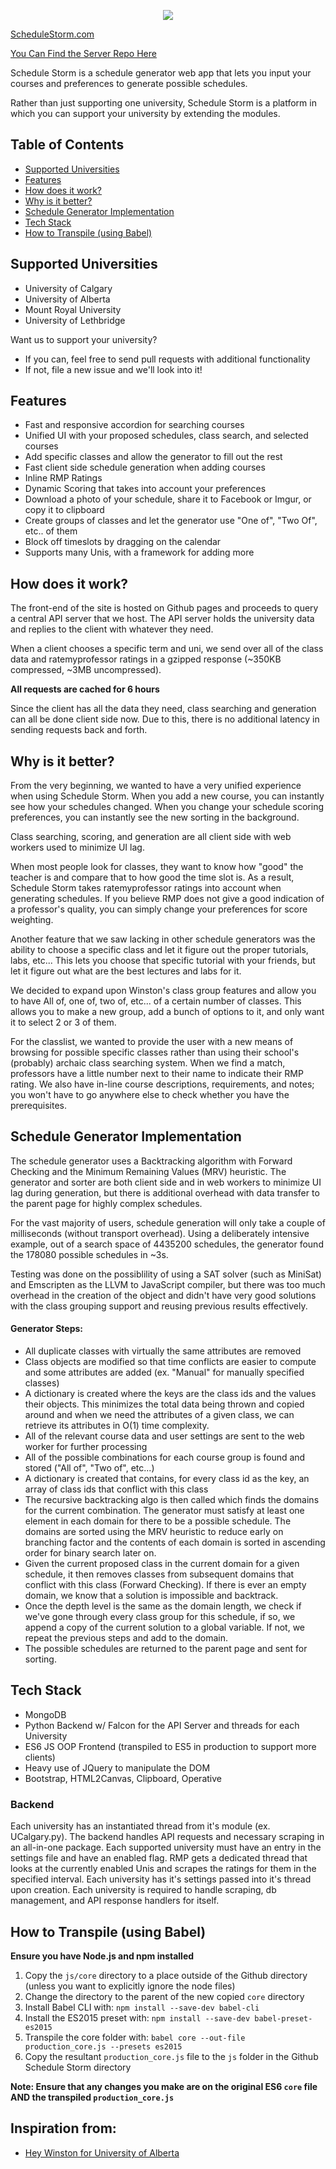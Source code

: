 <p align="center">
  <a href="http://schedulestorm.com/">
    <img src="http://i.imgur.com/ZBRXem4.png"/>
  </a>
</p>

[ScheduleStorm.com](http://schedulestorm.com)

[You Can Find the Server Repo Here](https://github.com/Step7750/ScheduleStorm_Server)

Schedule Storm is a schedule generator web app that lets you input your courses and preferences to generate possible schedules.

Rather than just supporting one university, Schedule Storm is a platform in which you can support your university by extending the modules.

## Table of Contents
  * [Supported Universities](https://github.com/Step7750/ScheduleStorm#supported-universities)
  * [Features](https://github.com/Step7750/ScheduleStorm#features)
  * [How does it work?](https://github.com/Step7750/ScheduleStorm#how-does-it-work)
  * [Why is it better?](https://github.com/Step7750/ScheduleStorm#why-is-it-better)
  * [Schedule Generator Implementation](https://github.com/Step7750/ScheduleStorm#schedule-generator-implementation)
  * [Tech Stack](https://github.com/Step7750/ScheduleStorm#tech-stack)
  * [How to Transpile (using Babel)](https://github.com/Step7750/ScheduleStorm#how-to-transpile-using-babel)

## Supported Universities
  * University of Calgary
  * University of Alberta
  * Mount Royal University
  * University of Lethbridge

Want us to support your university?
  * If you can, feel free to send pull requests with additional functionality
  * If not, file a new issue and we'll look into it!

## Features
  * Fast and responsive accordion for searching courses
  * Unified UI with your proposed schedules, class search, and selected courses
  * Add specific classes and allow the generator to fill out the rest
  * Fast client side schedule generation when adding courses
  * Inline RMP Ratings
  * Dynamic Scoring that takes into account your preferences
  * Download a photo of your schedule, share it to Facebook or Imgur, or copy it to clipboard
  * Create groups of classes and let the generator use "One of", "Two Of", etc.. of them
  * Block off timeslots by dragging on the calendar
  * Supports many Unis, with a framework for adding more

## How does it work?

The front-end of the site is hosted on Github pages and proceeds to query a central API server that we host. The API server holds the university data and replies to the client with whatever they need.

When a client chooses a specific term and uni, we send over all of the class data and ratemyprofessor ratings in a gzipped response (~350KB compressed, ~3MB uncompressed). 

**All requests are cached for 6 hours**

Since the client has all the data they need, class searching and generation can all be done client side now. Due to this, there is no additional latency in sending requests back and forth. 

## Why is it better?

From the very beginning, we wanted to have a very unified experience when using Schedule Storm. When you add a new course, you can instantly see how your schedules changed. When you change your schedule scoring preferences, you can instantly see the new sorting in the background.

Class searching, scoring, and generation are all client side with web workers used to minimize UI lag. 

When most people look for classes, they want to know how "good" the teacher is and compare that to how good the time slot is. As a result, Schedule Storm takes ratemyprofessor ratings into account when generating schedules. If you believe RMP does not give a good indication of a professor's quality, you can simply change your preferences for score weighting.

Another feature that we saw lacking in other schedule generators was the ability to choose a specific class and let it figure out the proper tutorials, labs, etc... This lets you choose that specific tutorial with your friends, but let it figure out what are the best lectures and labs for it. 

We decided to expand upon Winston's class group features and allow you to have All of, one of, two of, etc... of a certain number of classes. This allows you to make a new group, add a bunch of options to it, and only want it to select 2 or 3 of them.

For the classlist, we wanted to provide the user with a new means of browsing for possible specific classes rather than using their school's (probably) archaic class searching system. When we find a match, professors have a little number next to their name to indicate their RMP rating. We also have in-line course descriptions, requirements, and notes; you won't have to go anywhere else to check whether you have the prerequisites.


## Schedule Generator Implementation

The schedule generator uses a Backtracking algorithm with Forward Checking and the Minimum Remaining Values (MRV) heuristic. The generator and sorter are both client side and in web workers to minimize UI lag during generation, but there is additional overhead with data transfer to the parent page for highly complex schedules.

For the vast majority of users, schedule generation will only take a couple of milliseconds (without transport overhead). Using a deliberately intensive example, out of a search space of 4435200 schedules, the generator found the 178080 possible schedules in ~3s.

Testing was done on the possiblility of using a SAT solver (such as MiniSat) and Emscripten as the LLVM to JavaScript compiler, but there was too much overhead in the creation of the object and didn't have very good solutions with the class grouping support and reusing previous results effectively.

#### Generator Steps:
 
* All duplicate classes with virtually the same attributes are removed
* Class objects are modified so that time conflicts are easier to compute and some attributes are added (ex. "Manual" for manually specified classes)
* A dictionary is created where the keys are the class ids and the values their objects. This minimizes the total data being thrown and copied around and when we need the attributes of a given class, we can retrieve its attributes in O(1) time complexity.
* All of the relevant course data and user settings are sent to the web worker for further processing
* All of the possible combinations for each course group is found and stored ("All of", "Two of", etc...)
* A dictionary is created that contains, for every class id as the key, an array of class ids that conflict with this class
* The recursive backtracking algo is then called which finds the domains for the current combination. The generator must satisfy at least one element in each domain for there to be a possible schedule. The domains are sorted using the MRV heuristic to reduce early on branching factor and the contents of each domain is sorted in ascending order for binary search later on.
* Given the current proposed class in the current domain for a given schedule, it then removes classes from subsequent domains that conflict with this class (Forward Checking). If there is ever an empty domain, we know that a solution is impossible and backtrack.
* Once the depth level is the same as the domain length, we check if we've gone through every class group for this schedule, if so, we append a copy of the current solution to a global variable. If not, we repeat the previous steps and add to the domain.
* The possible schedules are returned to the parent page and sent for sorting.


## Tech Stack

* MongoDB
* Python Backend w/ Falcon for the API Server and threads for each University
* ES6 JS OOP Frontend (transpiled to ES5 in production to support more clients)
* Heavy use of JQuery to manipulate the DOM
* Bootstrap, HTML2Canvas, Clipboard, Operative

### Backend

Each university has an instantiated thread from it's module (ex. UCalgary.py). The backend handles API requests and necessary scraping in an all-in-one package. Each supported university must have an entry in the settings file and have an enabled flag. RMP gets a dedicated thread that looks at the currently enabled Unis and scrapes the ratings for them in the specified interval. Each university has it's settings passed into it's thread upon creation. Each university is required to handle scraping, db management, and API response handlers for itself.


## How to Transpile (using Babel)

**Ensure you have Node.js and npm installed**

1. Copy the `js/core` directory to a place outside of the Github directory (unless you want to explicitly ignore the node files)
2. Change the directory to the parent of the new copied `core` directory
2. Install Babel CLI with: `npm install --save-dev babel-cli`
3. Install the ES2015 preset with: `npm install --save-dev babel-preset-es2015`
4. Transpile the core folder with: `babel core --out-file production_core.js --presets es2015`
5. Copy the resultant `production_core.js` file to the `js` folder in the Github Schedule Storm directory

**Note: Ensure that any changes you make are on the original ES6 `core` file AND the transpiled `production_core.js`**

## Inspiration from:

* [Hey Winston for University of Alberta](https://github.com/ahoskins/winston)



